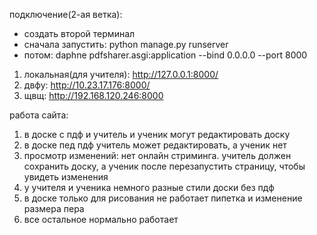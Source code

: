 подключение(2-ая ветка):
- создать второй терминал
- сначала запустить: python manage.py runserver
- потом: daphne pdfsharer.asgi:application --bind 0.0.0.0 --port 8000
1) локальная(для учителя): http://127.0.0.1:8000/
2) двфу: http://10.23.17.176:8000/
3) щвщ: http://192.168.120.246:8000

работа сайта:
1) в доске с пдф и учитель и ученик могут редактировать доску
2) в доске пед пдф учитель может редактировать, а ученик нет
3) просмотр изменений: нет онлайн стриминга. учитель должен сохранить доску, а ученик после перезапустить страницу, чтобы увидеть изменения
4) у учителя и ученика немного разные стили доски без пдф
5) в доске только для рисования не работает пипетка и изменение размера пера
6) все остальное нормально работает

